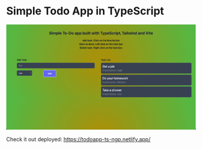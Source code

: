 # Simple Todo App in TypeScript

![Todo App in Typescript](https://github.com/nikolagp/nikolag-portfolio/blob/main/public/assets/images/todo-ts.png?raw=true "Todo App in Typescript Cover")

Check it out deployed: https://todoapp-ts-ngp.netlify.app/
